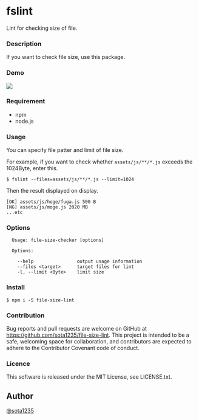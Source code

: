fslint
====

Lint for checking size of file.

### Description

If you want to check file size, use this package.

### Demo

![](https://gyazo.com/5168d4433fe35b09fddeb7ca7a1f3cb9)

### Requirement

- npm
- node.js

### Usage

You can specify file patter and limit of file size.

For example, if you want to check whether `assets/js/**/*.js` exceeds the 1024Byte,
enter this.

```shell
$ fslint --files=assets/js/**/*.js --limit=1024
```

Then the result displayed on display.

```shell
[OK] assets/js/hoge/fuga.js 500 B
[NG] assets/js/moge.js 2020 MB
...etc
```

### Options

```
  Usage: file-size-checker [options]

  Options:

    --help                output usage information
    --files <target>      target files for lint
    -l, --limit <Byte>    limit size
```

### Install

```shell
$ npm i -S file-size-lint
```

### Contribution

Bug reports and pull requests are welcome on GitHub at https://github.com/sota1235/file-size-lint. This project is intended to be a safe, welcoming space for collaboration, and contributors are expected to adhere to the Contributor Covenant code of conduct.

### Licence

This software is released under the MIT License, see LICENSE.txt.

## Author

[@sota1235](https://github.com/sota1235)
